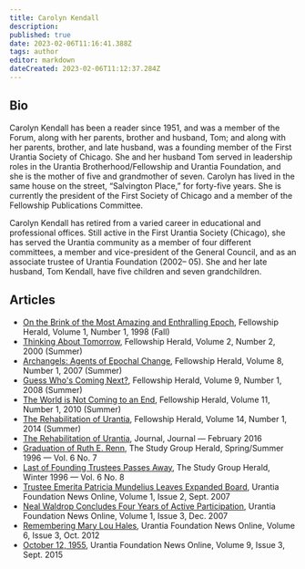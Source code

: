 ```yaml
---
title: Carolyn Kendall
description:
published: true
date: 2023-02-06T11:16:41.388Z
tags: author
editor: markdown
dateCreated: 2023-02-06T11:12:37.284Z
---
```


## Bio

Carolyn Kendall has been a reader since 1951, and was a member of the Forum, along with her parents, brother and husband, Tom; and along with her parents, brother, and late husband, was a founding member of the First Urantia Society of Chicago. She and her husband Tom served in leadership roles in the Urantia Brotherhood/Fellowship and Urantia Foundation, and she is the mother of five and grandmother of seven. Carolyn has lived in the same house on the street, “Salvington Place,” for forty-five years. She is currently the president of the First Society of Chicago and a member of the Fellowship Publications Committee.

Carolyn Kendall has retired from a varied career in educational and professional offices. Still active in the First Urantia Society (Chicago), she has served the Urantia community as a member of four different committees, a member and vice-president of the General Council, and as an associate trustee of Urantia Foundation (2002– 05). She and her late husband, Tom Kendall, have five children and seven grandchildren.

## Articles

- [On the Brink of the Most Amazing and Enthralling Epoch](/en/article/Carolyn_Kendall/On_the_Brink_of_The_Most_Amazing), Fellowship Herald, Volume 1, Number 1, 1998 (Fall)
- [Thinking About Tomorrow](/en/article/Carolyn_Kendall/Thinking_about_tomorrow), Fellowship Herald, Volume 2, Number 2, 2000 (Summer)
- [Archangels: Agents of Epochal Change](/en/article/Carolyn_Kendall/Archangels_Agents_of_Epochal_Change), Fellowship Herald, Volume 8, Number 1, 2007 (Summer)
- [Guess Who's Coming Next?](/en/article/Carolyn_Kendall/Guess_Whos_Coming_Next), Fellowship Herald, Volume 9, Number 1, 2008 (Summer)
- [The World is Not Coming to an End](/en/article/Carolyn_Kendall_and_Barbara_Newsom/The_World_is_Not_Coming_to_an_End), Fellowship Herald, Volume 11, Number 1, 2010 (Summer)
- [The Rehabilitation of Urantia](/en/article/Carolyn_Kendall/The_Rehabilitation_of_Urantia), Fellowship Herald, Volume 14, Number 1, 2014 (Summer)
- [The Rehabilitation of Urantia](/en/article/Carolyn_Kendall/the_rehabilitation_of_urantia_2), Journal, Journal — February 2016
- [Graduation of Ruth E. Renn](/en/article/Carolyn_Kendall/Graduation_of_Ruth_E_Renn), The Study Group Herald, Spring/Summer 1996 — Vol. 6 No. 7
- [Last of Founding Trustees Passes Away](/en/article/Carolyn_Kendall/Last_of_Founding_Trustees_Passes_Away), The Study Group Herald, Winter 1996 — Vol. 6 No. 8
- [Trustee Emerita Patricia Mundelius Leaves Expanded Board](/en/article/Carolyn_Kendall/Patricia_Mundelius_Leaves), Urantia Foundation News Online, Volume 1, Issue 2, Sept. 2007
- [Neal Waldrop Concludes Four Years of Active Participation](/en/article/Carolyn_Kendall/Neal_Waldrop_Concludes_Four_Years_of_Active_Participation), Urantia Foundation News Online, Volume 1, Issue 3, Dec. 2007
- [Remembering Mary Lou Hales](/en/article/Carolyn_Kendall/Remembering_Mary_Lou_Hales), Urantia Foundation News Online, Volume 6, Issue 3, Oct. 2012
- [October 12, 1955](/en/article/Carolyn_Kendall/October_12_1955), Urantia Foundation News Online, Volume 9, Issue 3, Sept. 2015
